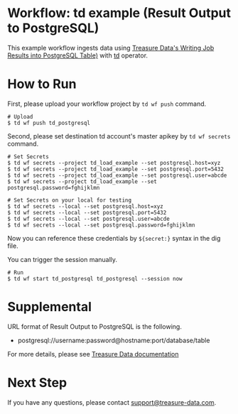 # Workflow: td example (Result Output to PostgreSQL)

This example workflow ingests data using [Treasure Data's Writing Job Results into PostgreSQL Table)](https://docs.treasuredata.com/articles/result-into-postgresql) with [td](http://docs.digdag.io/operators/td.html) operator.

# How to Run

First, please upload your workflow project by `td wf push` command.

    # Upload
    $ td wf push td_postgresql

Second, please set destination td account's master apikey by `td wf secrets` command.

    # Set Secrets
    $ td wf secrets --project td_load_example --set postgresql.host=xyz
    $ td wf secrets --project td_load_example --set postgresql.port=5432
    $ td wf secrets --project td_load_example --set postgresql.user=abcde
    $ td wf secrets --project td_load_example --set postgresql.password=fghijklmn

    # Set Secrets on your local for testing
    $ td wf secrets --local --set postgresql.host=xyz
    $ td wf secrets --local --set postgresql.port=5432
    $ td wf secrets --local --set postgresql.user=abcde
    $ td wf secrets --local --set postgresql.password=fghijklmn

Now you can reference these credentials by `${secret:}` syntax in the dig file.

You can trigger the session manually.

    # Run
    $ td wf start td_postgresql td_postgresql --session now
    
# Supplemental

URL format of Result Output to PostgreSQL is the following.

- postgresql://username:password@hostname:port/database/table

For more details, please see [Treasure Data documentation](https://docs.treasuredata.com/articles/result-into-postgresql#result-output-url-format)

# Next Step

If you have any questions, please contact support@treasure-data.com.
